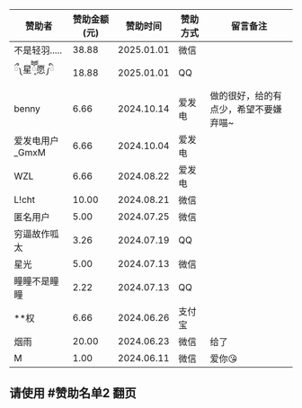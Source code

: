 | 赞助者 | 赞助金额(元) | 赞助时间 | 赞助方式 | 留言备注 |
| --- | --- | --- | -- | --- |
| 不是轻羽..... | 38.88 | 2025.01.01 | 微信 | |
| ྀ༾星ོཽ༷愿༿ི | 18.88 | 2025.01.01 | QQ | |
| benny | 6.66 | 2024.10.14 | 爱发电 | 做的很好，给的有点少，希望不要嫌弃喵~ |
| 爱发电用户_GmxM | 6.66 | 2024.10.04 | 爱发电 | |
| WZL | 6.66 | 2024.08.22 | 爱发电 | |
| L!cht | 10.00 | 2024.08.21 | 微信 | |
| 匿名用户 | 5.00 | 2024.07.25 | 微信 | |
| 穷逼故作呱太 | 3.26 | 2024.07.19 | QQ | |
| 星光 | 5.00 | 2024.07.13 | 微信 | |
| 瞳瞳不是瞳瞳 | 2.22 | 2024.07.13 | QQ | |
| **权 | 6.66 | 2024.06.26 | 支付宝 | |
| 烟雨 | 20.00 | 2024.06.23 | 微信 | 给了 |
| M | 1.00 | 2024.06.11 | 微信 | 爱你😘 |

## 请使用 #赞助名单2 翻页